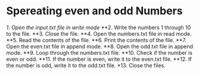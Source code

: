 # Spereating even and odd Numbers 
*1. Open the input.txt file in write mode*
**2. Write the numbers 1 through 10 to the file.
**3. Close the file.
**4. Open the numbers.txt file in read mode.
**5. Read the contents of the file.
**6. Print the contents of the file.
**7. Open the even.txt file in append mode.
**8. Open the odd.txt file in append mode.
**9. Loop through the numbers.txt file.
**10. Check if the number is even or odd.
**11. If the number is even, write it to the even.txt file.
**12. If the number is odd, write it to the odd.txt file.
*13. Close the files.
